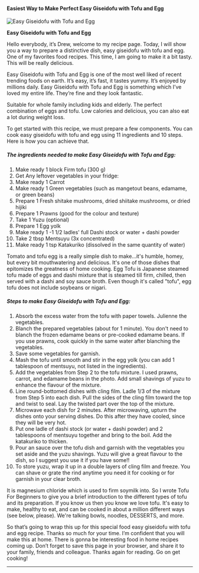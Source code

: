             

#### Easiest Way to Make Perfect Easy Giseidofu with Tofu and Egg

![Easy Giseidofu with Tofu and Egg](https://img-global.cpcdn.com/recipes/4517353111945216/751x532cq70/easy-giseidofu-with-tofu-and-egg-recipe-main-photo.jpg)

**Easy Giseidofu with Tofu and Egg**

Hello everybody, it’s Drew, welcome to my recipe page. Today, I will show you a way to prepare a distinctive dish, easy giseidofu with tofu and egg. One of my favorites food recipes. This time, I am going to make it a bit tasty. This will be really delicious.

Easy Giseidofu with Tofu and Egg is one of the most well liked of recent trending foods on earth. It’s easy, it’s fast, it tastes yummy. It’s enjoyed by millions daily. Easy Giseidofu with Tofu and Egg is something which I’ve loved my entire life. They’re fine and they look fantastic.

Suitable for whole family including kids and elderly. The perfect combination of eggs and tofu. Low calories and delicious, you can also eat a lot during weight loss.

To get started with this recipe, we must prepare a few components. You can cook easy giseidofu with tofu and egg using 11 ingredients and 10 steps. Here is how you can achieve that.

##### The ingredients needed to make Easy Giseidofu with Tofu and Egg:

1.  Make ready 1 block Firm tofu (300 g)
2.  Get Any leftover vegetables in your fridge:
3.  Make ready 1 Carrot
4.  Make ready 1 Green vegetables (such as mangetout beans, edamame, or green beans)
5.  Prepare 1 Fresh shitake mushrooms, dried shiitake mushrooms, or dried hijiki
6.  Prepare 1 Prawns (good for the colour and texture)
7.  Take 1 Yuzu (optional)
8.  Prepare 1 Egg yolk
9.  Make ready 1 -1 1/2 ladles' full Dashi stock or water + dashi powder
10.  Take 2 tbsp Mentsuyu (3x concentrated)
11.  Make ready 1 tsp Katakuriko (dissolved in the same quantity of water)

Tomato and tofu egg is a really simple dish to make…it's humble, homey, but every bit mouthwatering and delicious. It's one of those dishes that epitomizes the greatness of home cooking. Egg Tofu is Japanese steamed tofu made of eggs and dashi mixture that is steamed till firm, chilled, then served with a dashi and soy sauce broth. Even though it's called "tofu", egg tofu does not include soybeans or nigari.

##### Steps to make Easy Giseidofu with Tofu and Egg:

1.  Absorb the excess water from the tofu with paper towels. Julienne the vegetables.
2.  Blanch the prepared vegetables (about for 1 minute). You don't need to blanch the frozen edamame beans or pre-cooked edamame beans. If you use prawns, cook quickly in the same water after blanching the vegetables.
3.  Save some vegetables for garnish.
4.  Mash the tofu until smooth and stir in the egg yolk (you can add 1 tablespoon of mentsuyu, not listed in the ingredients).
5.  Add the vegetables from Step 2 to the tofu mixture. I used prawns, carrot, and edamame beans in the photo. Add small shavings of yuzu to enhance the flavour of the mixture.
6.  Line round-bottomed dishes with cling film. Ladle 1/3 of the mixture from Step 5 into each dish. Pull the sides of the cling film toward the top and twist to seal. Lay the twisted part over the top of the mixture.
7.  Microwave each dish for 2 minutes. After microwaving, upturn the dishes onto your serving dishes. Do this after they have cooled, since they will be very hot.
8.  Put one ladle of dashi stock (or water + dashi powder) and 2 tablespoons of mentsuyu together and bring to the boil. Add the katakuriko to thicken.
9.  Pour an sauce over the tofu dish and garnish with the vegetables you set aside and the yuzu shavings. Yuzu will give a great flavour to the dish, so I suggest you use it if you have some!!
10.  To store yuzu, wrap it up in a double layers of cling film and freeze. You can shave or grate the rind anytime you need it for cooking or for garnish in your clear broth.

It is magnesium chloride which is used to firm soymilk into. So I wrote Tofu For Beginners to give you a brief introduction to the different types of tofu and its preparation. If you know us then you know we love tofu. It's easy to make, healthy to eat, and can be cooked in about a million different ways (see below, please). We're talking bowls, noodles, DESSERTS, and more.

So that’s going to wrap this up for this special food easy giseidofu with tofu and egg recipe. Thanks so much for your time. I’m confident that you will make this at home. There is gonna be interesting food in home recipes coming up. Don’t forget to save this page in your browser, and share it to your family, friends and colleague. Thanks again for reading. Go on get cooking!

* * *